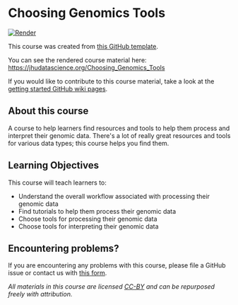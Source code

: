 
# Choosing Genomics Tools

[![Render](https://github.com/jhudsl/Choosing_Genomics_Tools/actions/workflows/render-all.yml/badge.svg)](https://github.com/jhudsl/Choosing_Genomics_Tools/actions/workflows/render-all.yml)

This course was created from [this GitHub template](https://github.com/jhudsl/OTTR_Template).

You can see the rendered course material here: https://jhudatascience.org/Choosing_Genomics_Tools

If you would like to contribute to this course material, take a look at the [getting started GitHub wiki pages](https://github.com/jhudsl/OTTR_Template/wiki).

## About this course

A course to help learners find resources and tools to help them process and interpret their genomic data. There's a lot of really great resources and tools for various data types; this course helps you find them.

## Learning Objectives

This course will teach learners to:  

- Understand the overall workflow associated with processing their genomic data
- Find tutorials to help them process their genomic data
- Choose tools for processing their genomic data
- Choose tools for interpreting their genomic data

## Encountering problems?

If you are encountering any problems with this course, please file a GitHub issue or contact us with [this form](https://docs.google.com/forms/d/1PjaJEmpnaHgDS7PwIuKxoY8mX7ZwlneI0i6ciXa73cY/edit).

_All materials in this course are licensed [CC-BY](https://tldrlegal.com/license/creative-commons-attribution-(cc)) and can be repurposed freely with attribution._
